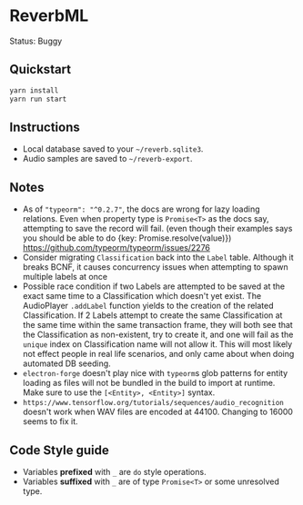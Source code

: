# ReverbML

Status: Buggy

## Quickstart

```bash
yarn install
yarn run start
```

## Instructions

- Local database saved to your `~/reverb.sqlite3`.
- Audio samples are saved to `~/reverb-export`.

## Notes

- As of `"typeorm": "^0.2.7"`, the docs are wrong for lazy loading relations. Even when property type is `Promise<T>` as the docs say, attempting to save the record will fail. (even though their examples says you should be able to do {key: Promise.resolve<T>(value)}) https://github.com/typeorm/typeorm/issues/2276
- Consider migrating `Classification` back into the `Label` table. Although it breaks BCNF, it causes concurrency issues when attempting to spawn multiple labels at once
- Possible race condition if two Labels are attempted to be saved at the exact same time to a Classification which doesn't yet exist. The AudioPlayer `.addLabel` function yields to the creation of the related Classification. If 2 Labels attempt to create the same Classification at the same time within the same transaction frame, they will both see that the Classification as non-existent, try to create it, and one will fail as the `unique` index on Classification name will not allow it. This will most likely not effect people in real life scenarios, and only came about when doing automated DB seeding.
- `electron-forge` doesn't play nice with `typeorm`s glob patterns for entity loading as files will not be bundled in the build to import at runtime. Make sure to use the `[<Entity>, <Entity>]` syntax.
- `https://www.tensorflow.org/tutorials/sequences/audio_recognition` doesn't work when WAV files are encoded at 44100. Changing to 16000 seems to fix it.

## Code Style guide

- Variables **prefixed** with `_` are `do` style operations.
- Variables **suffixed** with `_` are of type `Promise<T>` or some unresolved type.
